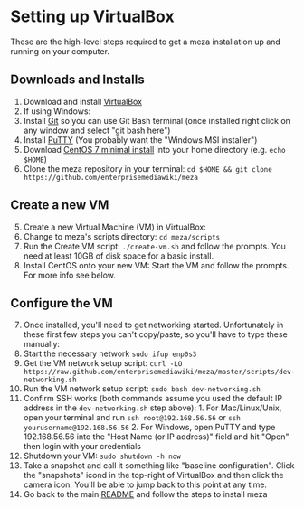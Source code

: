 # Setting up VirtualBox

These are the high-level steps required to get a meza installation up and running on your computer.

## Downloads and Installs
1. Download and install [VirtualBox](https://www.virtualbox.org/)
2. If using Windows:
  1. Install [Git](https://git-scm.com/) so you can use Git Bash terminal (once installed right click on any window and select "git bash here")
  2. Install [PuTTY](http://www.chiark.greenend.org.uk/~sgtatham/putty/download.html) (You probably want the "Windows MSI installer")
3. Download [CentOS 7 minimal install](http://isoredirect.centos.org/centos/7/isos/x86_64/) into your home directory (e.g. `echo $HOME`)
4. Clone the meza repository in your terminal: `cd $HOME && git clone https://github.com/enterprisemediawiki/meza`

## Create a new VM
5. Create a new Virtual Machine (VM) in VirtualBox:
  1. Change to meza's scripts directory: `cd meza/scripts`
  2. Run the Create VM script: `./create-vm.sh` and follow the prompts. You need at least 10GB of disk space for a basic install.
6. Install CentOS onto your new VM: Start the VM and follow the prompts. For more info see below.

## Configure the VM
7. Once installed, you'll need to get networking started. Unfortunately in these first few steps you can't copy/paste, so you'll have to type these manually:
  1. Start the necessary network `sudo ifup enp0s3`
  2. Get the VM network setup script: `curl -LO https://raw.github.com/enterprisemediawiki/meza/master/scripts/dev-networking.sh`
  3. Run the VM network setup script: `sudo bash dev-networking.sh`
  4. Confirm SSH works (both commands assume you used the default IP address in the `dev-networking.sh` step above):
    1. For Mac/Linux/Unix, open your terminal and run `ssh root@192.168.56.56` or `ssh yourusername@192.168.56.56`
    2. For Windows, open PuTTY and type 192.168.56.56 into the "Host Name (or IP address)" field and hit "Open" then login with your credentials
8. Shutdown your VM: `sudo shutdown -h now`
9. Take a snapshot and call it something like "baseline configuration". Click the "snapshots" icond in the top-right of VirtualBox and then click the camera icon. You'll be able to jump back to this point at any time.
10. Go back to the main [README](../README.md) and follow the steps to install meza
